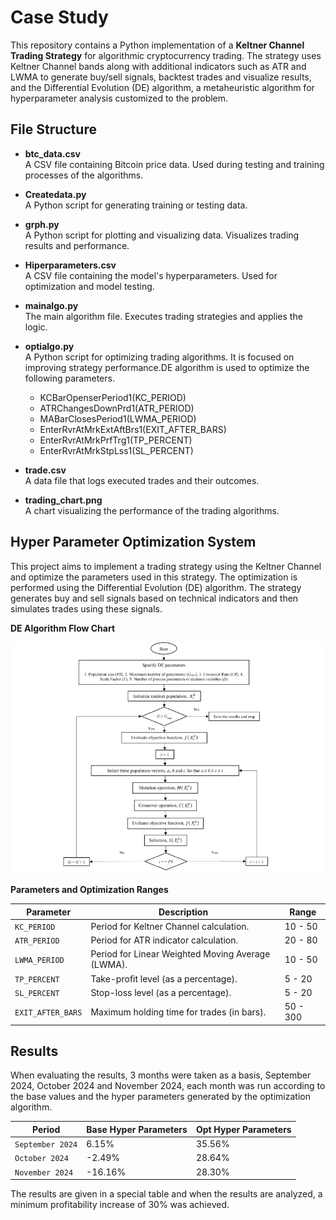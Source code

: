# Case Study

This repository contains a Python implementation of a **Keltner Channel Trading Strategy** for algorithmic cryptocurrency trading. The strategy uses Keltner Channel bands along with additional indicators such as ATR and LWMA to generate buy/sell signals, backtest trades and visualize results, and the Differential Evolution (DE) algorithm, a metaheuristic algorithm for hyperparameter analysis customized to the problem.

## File Structure

- **btc_data.csv**  
  A CSV file containing Bitcoin price data. Used during testing and training processes of the algorithms.

- **Createdata.py**  
  A Python script for generating training or testing data.

- **grph.py**  
  A Python script for plotting and visualizing data. Visualizes trading results and performance.

- **Hiperparameters.csv**  
  A CSV file containing the model's hyperparameters. Used for optimization and model testing.

- **mainalgo.py**  
  The main algorithm file. Executes trading strategies and applies the logic.

- **optialgo.py**  
  A Python script for optimizing trading algorithms. It is focused on improving strategy performance.DE algorithm is used to optimize the following parameters.

    - KCBarOpenserPeriod1(KC_PERIOD)
    - ATRChangesDownPrd1(ATR_PERIOD)
    - MABarClosesPeriod1(LWMA_PERIOD)
    - EnterRvrAtMrkExtAftBrs1(EXIT_AFTER_BARS)
    - EnterRvrAtMrkPrfTrg1(TP_PERCENT)
    - EnterRvrAtMrkStpLss1(SL_PERCENT)


- **trade.csv**  
  A data file that logs executed trades and their outcomes.

- **trading_chart.png**  
  A chart visualizing the performance of the trading algorithms.



## Hyper Parameter Optimization System

This project aims to implement a trading strategy using the Keltner Channel and optimize the parameters used in this strategy. The optimization is performed using the Differential Evolution (DE) algorithm. The strategy generates buy and sell signals based on technical indicators and then simulates trades using these signals.

**DE Algorithm Flow Chart**

<img src="./img/Flowchart-of-DE-algorithm.png" width="500">


**Parameters and Optimization Ranges**



| Parameter         | Description                                      | Range         |
|--------------------|--------------------------------------------------|---------------|
| `KC_PERIOD`        | Period for Keltner Channel calculation.          | 10 - 50       |
| `ATR_PERIOD`       | Period for ATR indicator calculation.            | 20 - 80       |
| `LWMA_PERIOD`      | Period for Linear Weighted Moving Average (LWMA).| 10 - 50       |
| `TP_PERCENT`       | Take-profit level (as a percentage).             | 5 - 20        |
| `SL_PERCENT`       | Stop-loss level (as a percentage).               | 5 - 20        |
| `EXIT_AFTER_BARS`  | Maximum holding time for trades (in bars).       | 50 - 300      |

## Results
When evaluating the results, 3 months were taken as a basis, September 2024, October 2024 and November 2024, each month was run according to the base values and the hyper parameters generated by the optimization algorithm.



| Period        | Base Hyper Parameters                                      | Opt Hyper Parameters     |
|--------------------|-------------------------|---------------|
| `September 2024`        |   6.15%  | 35.56%     |
| `October 2024`       | -2.49%    |  28.64%     |
| `November 2024`      | -16.16%| 28.30%   |

 The results are given in a special table and when the results are analyzed, a minimum profitability increase of 30% was achieved.

